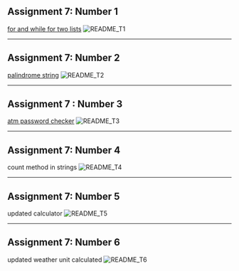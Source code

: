 ## Assignment 7: Number 1
[for and while for two lists](https://github.com/Tahahokmabadi/python_assignments/blob/main/Assignment_7/t1_two_lists.py)
![README_T1](https://github.com/Tahahokmabadi/python_assignments/assets/137491279/c3e3144f-96bf-4caf-a742-4ef426930bd1)
__________
## Assignment 7: Number 2
[palindrome string](https://github.com/Tahahokmabadi/python_assignments/blob/main/Assignment_7/t2_palindrome.py)
![README_T2](https://github.com/Tahahokmabadi/python_assignments/assets/137491279/ce436edb-66d2-410d-8424-46aee8a2ab85)
__________
## Assignment 7 : Number 3
[atm password checker](https://github.com/Tahahokmabadi/python_assignments/blob/main/Assignment_7/t3_atm-password.py)
![README_T3](https://github.com/Tahahokmabadi/python_assignments/assets/137491279/bb6db68f-9dac-4704-acfa-ecdac57b63f5)
__________
## Assignment 7: Number 4
count method in strings
![README_T4](https://github.com/Tahahokmabadi/python_assignments/assets/137491279/1837d30c-65ba-4447-b4ea-db482bba6778)
__________
## Assignment 7: Number 5
updated calculator
![README_T5](https://github.com/Tahahokmabadi/python_assignments/assets/137491279/ecf1b103-fe16-499c-8c0f-bdeaf17aab86)
__________
## Assignment 7: Number 6
updated weather unit calculated
![README_T6](https://github.com/Tahahokmabadi/python_assignments/assets/137491279/837acae0-2cc5-407a-bb5c-6c3ff0a96f6b)
